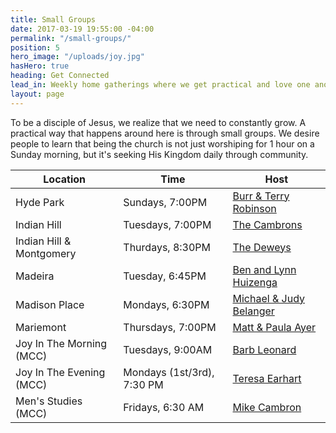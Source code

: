```yaml
---
title: Small Groups
date: 2017-03-19 19:55:00 -04:00
permalink: "/small-groups/"
position: 5
hero_image: "/uploads/joy.jpg"
hasHero: true
heading: Get Connected
lead_in: Weekly home gatherings where we get practical and love one another.
layout: page
---
```


To be a disciple of Jesus, we realize that we need to constantly grow. A practical way that happens around here is through small groups. We desire people to learn that being the church is not just worshiping for 1 hour on a Sunday morning, but it's seeking His Kingdom daily through community.

| Location                     | Time                 | Host                                              |
| ---------------------------  | -------------------- | --------------------------------------------------|
| Hyde Park                    | Sundays, 7:00PM      | [Burr & Terry Robinson](mailto:burr.robin.com)|
| Indian Hill                  | Tuesdays, 7:00PM     | [The Cambrons](mailto:)                           |
| Indian Hill & Montgomery | Thurdays, 8:30PM     | [The Deweys](mailto:)                             |
| Madeira                      | Tuesday, 6:45PM      | [Ben and Lynn Huizenga](mailto:)                 |
| Madison Place                 | Mondays, 6:30PM     | [Michael & Judy Belanger](mailto:)            |
| Mariemont                    | Thursdays, 7:00PM    | [Matt & Paula Ayer](mailto:)                  |
| Joy In The Morning (MCC)     | Tuesdays, 9:00AM     | [Barb Leonard](mailto:)                           |
| Joy In The Evening (MCC)     | Mondays (1st/3rd), 7:30 PM  | [Teresa Earhart](mailto:)                    |
| Men's Studies (MCC)          | Fridays, 6:30 AM     | [Mike Cambron](mailto:)                       |